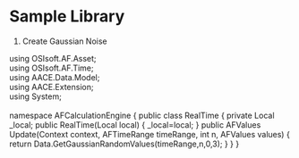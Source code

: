 
# Sample Library

1) Create Gaussian Noise

using OSIsoft.AF.Asset;</br>
using OSIsoft.AF.Time;</br>
using AACE.Data.Model;</br>
using AACE.Extension;</br>
using System;</br>
</br>
namespace AFCalculationEngine
{
    public class RealTime
    {
        private Local _local;
		public RealTime(Local local)
        {
            _local=local;
        }
        public AFValues Update(Context context, AFTimeRange timeRange, 
			int n, AFValues values)
        {
            return Data.GetGaussianRandomValues(timeRange,n,0,3);
        }
    }
}
